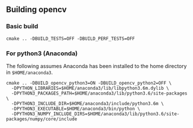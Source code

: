 ## Building opencv

### Basic build
```
cmake .. -DBUILD_TESTS=OFF -DBUILD_PERF_TESTS=OFF
```

### For python3 (Anaconda)
The following assumes Anaconda has been installed to the home directory in `$HOME/anaconda3`.

```
cmake .. -DBUILD_opencv_python3=ON -DBUILD_opencv_python2=OFF \
  -DPYTHON_LIBRARIES=$HOME/anaconda3/lib/libpython3.6m.dylib \
  -DPYTHON3_PACKAGES_PATH=$HOME/anaconda3/lib/python3.6/site-packages \
  -DPYTHON3_INCLUDE_DIR=$HOME/anaconda3/include/python3.6m \
  -DPYTHON3_EXECUTABLE=$HOME/anaconda3/bin/python \
  -DPYTHON3_NUMPY_INCLUDE_DIRS=$HOME/anaconda3/lib/python3.6/site-packages/numpy/core/include
```
